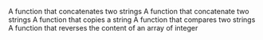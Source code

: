 A function that concatenates two strings
A function that concatenate two strings
A function that copies a string
A function that compares two strings
A function that reverses the content of an array of integer
